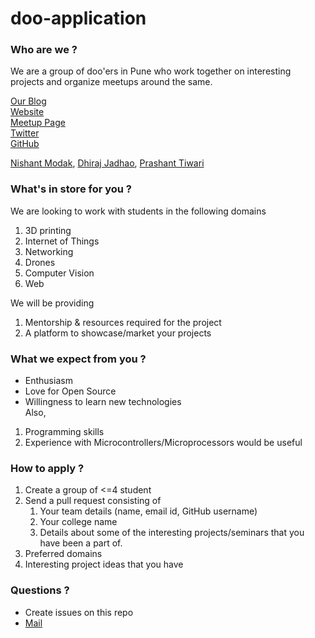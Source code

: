 doo-application
===============

### Who are we ?
We are a group of doo'ers in Pune who work together on interesting
projects and organize meetups around the same.

[Our Blog](http://internetofthings-pune.blogspot.in)  
[Website](http://doothings.in)  
[Meetup Page](www.meetup.com/The-Internet-of-Things/)  
[Twitter](https://twitter.com/doothings)  
[GitHub](https://github.com/doothings)  

[Nishant Modak](https://github.com/nishantmodak),
[Dhiraj Jadhao](http://i-arduino.blogspot.in),
[Prashant Tiwari](https://github.com/prashaantt)

### What's in store for you ?
We are looking to work with students in the following domains
   1. 3D printing
   2. Internet of Things
   3. Networking
   4. Drones
   5. Computer Vision
   6. Web

We will be providing
 1. Mentorship & resources required for the project
 2. A platform to showcase/market your projects
	
### What we expect from you ?
* Enthusiasm
* Love for Open Source
* Willingness to learn new technologies  
Also,  
1. Programming skills
2. Experience with Microcontrollers/Microprocessors would be useful

### How to apply ?
1. Create a group of <=4 student
2. Send a pull request consisting of
   1. Your team details (name, email id, GitHub username)
   2. Your college name
   3. Details about some of the interesting projects/seminars that you
      have been a part of.
  4. Preferred domains
  5. Interesting project ideas that you have

### Questions ?

* Create issues on this repo
* [Mail](mailto:info@revealinghour.in)
